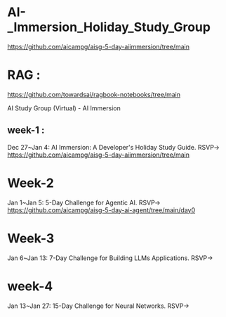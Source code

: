 # AI-_Immersion_Holiday_Study_Group

https://github.com/aicampg/aisg-5-day-aiimmersion/tree/main

# RAG :
https://github.com/towardsai/ragbook-notebooks/tree/main



AI Study Group (Virtual) - AI Immersion

## week-1 :
Dec 27~Jan 4: AI Immersion: A Developer's Holiday Study Guide. RSVP->
https://github.com/aicampg/aisg-5-day-aiimmersion/tree/main


# Week-2
Jan 1~Jan 5: 5-Day Challenge for Agentic AI. RSVP->
https://github.com/aicampg/aisg-5-day-ai-agent/tree/main/day0

# Week-3
Jan 6~Jan 13: 7-Day Challenge for Building LLMs Applications. RSVP->

# week-4
Jan 13~Jan 27: 15-Day Challenge for Neural Networks. RSVP->
